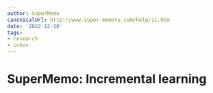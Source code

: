 ```yaml
---
author: SuperMemo
canonicalUrl: http://www.super-memory.com/help/il.htm
date: '2022-12-18'
tags:
- research
- inbox
---
```


# SuperMemo: Incremental learning

